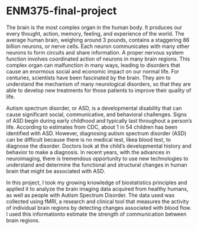 # ENM375-final-project
The brain is the most complex organ in the human body. It produces our every thought, action, memory, feeling, and experience of the world. The average human brain, weighing around 3 pounds, contains a staggering 86 billion neurons, or nerve cells. Each neuron communicates with many other neurons to form circuits and share information. A proper nervous system function involves coordinated action of neurons in many brain regions. This complex organ can malfunction in many ways, leading to disorders that cause an enormous social and economic impact on our normal life. For centuries, scientists have been fascinated by the brain. They aim to understand the mechanism of many neurological disorders, so that they are able to develop new treatments for those patients to improve their quality of life.

Autism spectrum disorder, or ASD, is a developmental disability that can cause significant social, communicative, and behavioral challenges. Signs of ASD begin during early childhood and typically last throughout a person’s life. According to estimates from CDC, about 1 in 54 children has been identified with ASD. However, diagnosing autism spectrum disorder (ASD) can be difficult because there is no medical test, likea blood test, to diagnose the disorder. Doctors look at the child’s developmental history and behavior to make a diagnosis. In recent years, with the advances in neuroimaging, there is tremendous opportunity to use new technologies to understand and determine the functional and structural changes in human brain that might be associated with ASD.

In this project, I took my growing knowledge of biostatistics principles and applied it to analyze the brain imaging data acquired from healthy humans, as well as people with Autism Spectrum Disorder. The data used was collected using fMRI, a research and clinical tool that measures the activity of individual brain regions by detecting changes associated with blood flow. I used this informationto estimate the strength of communication between brain regions.
